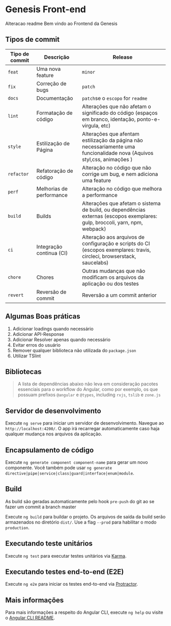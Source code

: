 # Genesis Front-end

Alteracao readme
Bem vindo ao Frontend da Genesis

## Tipos de commit

| Tipo de commit | Descrição                | Release                                                                                                                     |
| -------------- | ------------------------ | --------------------------------------------------------------------------------------------------------------------------- |
| `feat`         | Uma nova feature         | `minor`                                                                                                                     |
| `fix`          | Correção de bugs         | `patch`                                                                                                                     |
| `docs`         | Documentação             | `patch`se o `escopo` for `readme`                                                                                           |
| `lint`         | Formatação de código     | Alterações que não afetam o significado do código (espaços em branco, identação, ponto-e-virgula, etc)                      |
| `style`        | Estilização de Página    | Alterações que afentam estilização da página não necessariamente uma funcionalidade nova (Aquivos styl,css, animações )     |
| `refactor`     | Refatoração de código    | Alteração no código que não corrige um bug, e nem adiciona uma feature                                                      |
| `perf`         | Melhorias de performance | Alteração no código que melhora a performance                                                                               |
| `build`        | Builds                   | Alterações que afetam o sistema de build, ou dependências externas (escopos exemplares: gulp, broccoli, yarn, npm, webpack) |
| `ci`           | Integração continua (CI) | Alteração aos arquivos de configuração e scripts do CI (escopos exemplares: travis, circleci, browserstack, saucelabs)      |
| `chore`        | Chores                   | Outras mudanças que não modificam os arquivos da aplicação ou dos testes                                                    |
| `revert`       | Reversão de commit       | Reversão a um commit anterior                                                                                               |

## Algumas Boas práticas

1. Adicionar loadings quando necessário
2. Adicionar API-Response
3. Adicionar Resolver apenas quando necessário
4. Evitar erros do usuário
5. Remover qualquer biblioteca não utilizada do `package.json`
6. Utilizar TSlint

## Bibliotecas

> A lista de dependências abaixo não leva em consideração pacotes essenciais para o workflow do Angular, como por exemplo, os que possuam prefixos `@angular` e `@types`, including `rxjs`, `tslib` e `zone.js`

## Servidor de desenvolvimento

Execute `ng serve` para iniciar um servidor de desenvolvimento. Navegue ao `http://localhost:4200/`. O app irá recarregar automaticamente caso haja qualquer mudança nos arquivos da aplicação.

## Encapsulamento de código

Execute `ng generate component component-name` para gerar um novo componente. Você também pode usar `ng generate directive|pipe|service|class|guard|interface|enum|module`.

## Build

As build são geradas automaticamente pelo hook `pre-push` do git ao se fazer um commit a branch master

Execute `ng build` para buildar o projeto. Os arquivos de saída da build serão armazenados no diretório `dist/`. Use a flag `--prod` para habilitar o modo `production`.

## Executando teste unitários

Execute `ng test` para executar testes unitários via [Karma](https://karma-runner.github.io).

## Executando testes end-to-end (E2E)

Execute `ng e2e` para iniciar os testes end-to-end via [Protractor](http://www.protractortest.org/).

## Mais informações

Para mais informações a respeito do Angular CLI, execute `ng help` ou visite o [Angular CLI README](https://github.com/angular/angular-cli/blob/master/README.md).
